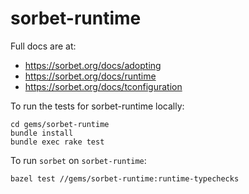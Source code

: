 # sorbet-runtime

Full docs are at:

- https://sorbet.org/docs/adopting
- https://sorbet.org/docs/runtime
- https://sorbet.org/docs/tconfiguration

To run the tests for sorbet-runtime locally:

```
cd gems/sorbet-runtime
bundle install
bundle exec rake test
```

To run `sorbet` on `sorbet-runtime`:
```
bazel test //gems/sorbet-runtime:runtime-typechecks
```
